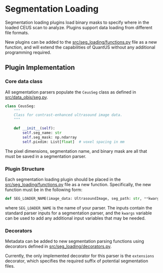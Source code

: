 # Segmentation Loading

Segmentation loading plugins load binary masks to specify where in the loaded CEUS scan to analyze. Plugins support data loading from different file formats.

New plugins can be added to the [src/seg_loading/functions.py](functions.py) file as a new function, and will extend the capabilities of QuantUS without any additional programming required.

## Plugin Implementation

### Core data class

All segmentation parsers populate the `CeusSeg` class as defined in [src/data_objs/seg.py](../data_objs/seg.py).

```python
class CeusSeg:
    """
    Class for contrast-enhanced ultrasound image data.
    """

    def __init__(self):
        self.seg_name: str
        self.seg_mask: np.ndarray
        self.pixdim: List[float]  # voxel spacing in mm
```

The pixel dimensions, segmentation name, and binary mask are all that must be saved in a segmentation parser.

### Plugin Structure

Each segmentation loading plugin should be placed in the [src/seg_loading/functions.py](functions.py) file as a new function. Specifically, the new function must be in the following form:

```python
def SEG_LOADER_NAME(image_data: UltrasoundImage, seg_path: str, **kwargs) -> CeusSeg:
```

where `SEG_LOADER_NAME` is the name of your parser. The inputs contain the standard parser inputs for a segmentation parser, and the `kwargs` variable can be used to add any additional input variables that may be needed.

### Decorators

Metadata can be added to new segmentation parsing functions using decorators defined in [src/seg_loading/decorators.py](decorators.py).

Currently, the only implemented decorator for this parser is the `extensions` decorator, which specifies the required suffix of potential segmentation files.
